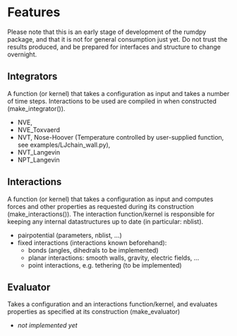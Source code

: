 Features
========

Please note that this is an early stage of development of the rumdpy package,
and that it is not for general consumption just yet. 
Do not trust the results produced, 
and be prepared for interfaces and structure to change overnight.

Integrators
-----------

A function (or kernel) that takes a configuration as input and takes a number of time steps. Interactions to be used are compiled in when constructed (make_integrator()).
- NVE,
- NVE_Toxvaerd
- NVT, Nose-Hoover (Temperature controlled by user-supplied function, see examples/LJchain_wall.py), 
- NVT_Langevin
- NPT_Langevin

Interactions
------------

A function (or kernel) that takes a configuration as input and computes forces and other properties as requested during its construction (make_interactions()). 
The interaction function/kernel is responsible for keeping any internal datastructures up to date (in particular: nblist). 
- pairpotential (parameters, nblist, ...)
- fixed interactions (interactions known beforehand): 
  - bonds (angles, dihedrals to be implemented)
  - planar interactions: smooth walls, gravity, electric fields, ...
  - point interactions, e.g. tethering (to be implemented)

Evaluator
---------

Takes a configuration and an interactions function/kernel, and evaluates properties as specified at its construction (make_evaluator)
- *not implemented yet*